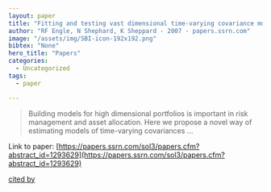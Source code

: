```yaml
---
layout: paper
title: "Fitting and testing vast dimensional time-varying covariance models"
author: "RF Engle, N Shephard, K Sheppard - 2007 - papers.ssrn.com"
image: "/assets/img/SBI-icon-192x192.png"
bibtex: "None"
hero_title: "Papers"
categories:
  - Uncategorized
tags:
  - paper

---
```

>Building models for high dimensional portfolios is important in risk management and asset allocation. Here we propose a novel way of estimating models of time-varying covariances …

Link to paper: [https://papers.ssrn.com/sol3/papers.cfm?abstract_id=1293629](https://papers.ssrn.com/sol3/papers.cfm?abstract_id=1293629)

[cited by](https://scholar.google.com/scholar?cites=9521030571057190305&as_sdt=2005&sciodt=0,5&hl=en&num=20)
